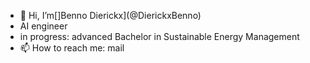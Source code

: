 - 👋 Hi, I’m[]Benno Dierickx](@DierickxBenno)
- AI engineer
- in progress: advanced Bachelor in Sustainable Energy Management
- 📫 How to reach me: mail

<!---
DierickxBenno/DierickxBenno is a ✨ special ✨ repository because its `README.md` (this file) appears on your GitHub profile.
You can click the Preview link to take a look at your changes.
--->
